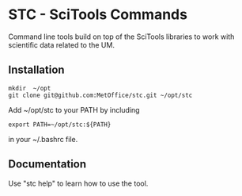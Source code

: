 # STC - SciTools Commands

 Command line tools build on top of the SciTools libraries to work with
 scientific data related to the UM.

 ## Installation

```
mkdir  ~/opt
git clone git@github.com:MetOffice/stc.git ~/opt/stc
```

Add ~/opt/stc to your PATH by including

```
export PATH=~/opt/stc:${PATH}
```

in your ~/.bashrc file.

## Documentation

Use "stc help" to learn how to use the tool.
